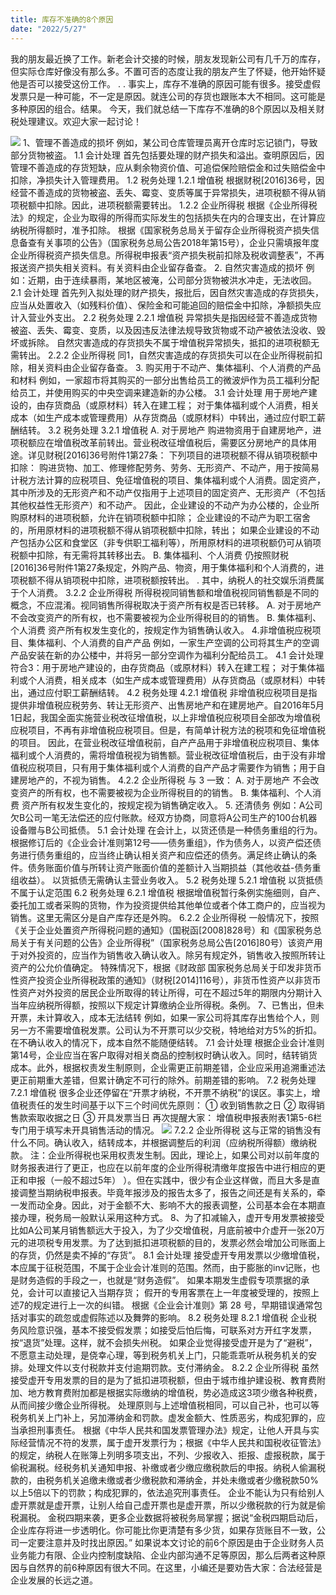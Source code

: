 ```yaml
---
title: 库存不准确的8个原因
date: "2022/5/27"
---
```

我的朋友最近换了工作。新老会计交接的时候，朋友发现新公司有几千万的库存，但实际仓库好像没有那么多。不置可否的态度让我的朋友产生了怀疑，他开始怀疑他是否可以接受这份工作。 . .
事实上，库存不准确的原因可能有很多。接受虚假发票只是一种可能，不一定是原因。就连公司的存货也跟账本大不相同。这可能是多种原因的组合。结果。
今天，我们就总结一下库存不准确的8个原因以及相关财税处理建议。欢迎大家一起讨论！
<!-- more -->
![](/images/bd092e1bly4gxwrxzcfd3j20u00naq4h.jpg)
1、管理不善造成的损坏
例如，某公司仓库管理员离开仓库时忘记锁门，导致部分货物被盗。
1.1 会计处理
首先包括要处理的财产损失和溢出。查明原因后，因管理不善造成的存货短缺，应从剩余物资价值、可追偿保险赔偿金和过失赔偿金中扣除，净损失计入管理费用。
1.2 税务处理
1.2.1 增值税
根据财税[2016]36号，因经营不善造成的货物被盗、丢失、霉变、变质等属于异常损失，进项税额不得从销项税额中扣除。因此，进项税额需要转出。
1.2.2 企业所得税
根据《企业所得税法》的规定，企业为取得的所得而实际发生的包括损失在内的合理支出，在计算应纳税所得额时，准予扣除。
根据《国家税务总局关于留存企业所得税资产损失信息备查有关事项的公告》（国家税务总局公告2018年第15号），企业只需填报年度企业所得税资产损失信息。所得税申报表“资产损失税前扣除及税收调整表”，不再报送资产损失相关资料。有关资料由企业留存备查。
2. 自然灾害造成的损坏
例如：近期，由于连续暴雨，某地区被淹，公司部分货物被洪水冲走，无法收回。
2.1 会计处理
首先列入拟处理的财产损失，报批后，因自然灾害造成的存货损失，应当从处置收入（如残料价值）、保险金和可能追回的赔偿金中扣除，净额损失应计入营业外支出。
2.2 税务处理
2.2.1 增值税
异常损失是指因经营不善造成货物被盗、丢失、霉变、变质，以及因违反法律法规导致货物或不动产被依法没收、毁坏或拆除。
自然灾害造成的存货损失不属于增值税异常损失，抵扣的进项税额无需转出。
2.2.2 企业所得税
同1，自然灾害造成的存货损失可以在企业所得税前扣除，相关资料由企业留存备查。
3. 购买用于不动产、集体福利、个人消费的产品和材料
例如，一家超市将其购买的一部分出售给员工的微波炉作为员工福利分配给员工，并使用购买的中央空调来建造新的办公楼。
3.1 会计处理
用于房地产建设的，由存货商品（或原材料）转入在建工程；
对于集体福利或个人消费，相关成本（如生产成本或管理费用）从存货商品（或原材料）中转出，通过应付职工薪酬结转。
3.2 税务处理
3.2.1 增值税
A. 对于房地产
购进物资用于自建房地产，进项税额应在增值税改革前转出。营业税改征增值税后，需要区分房地产的具体用途。详见财税[2016]36号附件1第27条：
下列项目的进项税额不得从销项税额中扣除：
购进货物、加工、修理修配劳务、劳务、无形资产、不动产，用于按简易计税方法计算的应税项目、免征增值税的项目、集体福利或个人消费。固定资产，其中所涉及的无形资产和不动产仅指用于上述项目的固定资产、无形资产（不包括其他权益性无形资产）和不动产。
因此，企业建设的不动产为办公楼的，企业所购原材料的进项税额，允许在销项税额中扣除；
企业建设的不动产为职工宿舍的，所用原材料的进项税额不得从销项税额中扣除，转出；
如果企业建设的不动产包括办公区和食堂区（非专供职工福利等），所用原材料的进项税额仍可从销项税额中扣除，有无需将其转移出去。
B. 集体福利、个人消费
仍按照财税[2016]36号附件1第27条规定，外购产品、物资，用于集体福利和个人消费的，进项税额不得从销项税中扣除，进项税额按转出。 .
其中，纳税人的社交娱乐消费属于个人消费。
3.2.2 企业所得税
所得税视同销售额和增值税视同销售额是不同的概念，不应混淆。视同销售所得税取决于资产所有权是否已转移。
A. 对于房地产
不会改变资产的所有权，也不需要被视为企业所得税目的的销售。
B. 集体福利、个人消费
资产所有权发生变化的，按规定作为销售确认收入。
4.非增值税应税项目、集体福利、个人消费的自产产品
例如，一家生产空调的公司将其生产的空调产品安装在新的办公楼中，并将另一部分空调作为福利分配给员工。
4.1 会计处理
符合3：用于房地产建设的，由存货商品（或原材料）转入在建工程；
对于集体福利或个人消费，相关成本（如生产成本或管理费用）从存货商品（或原材料）中转出，通过应付职工薪酬结转。
4.2 税务处理
4.2.1 增值税
非增值税应税项目是指提供非增值税应税劳务、转让无形资产、出售房地产和在建房地产。自2016年5月1日起，我国全面实施营业税改征增值税，以上非增值税应税项目全部改为增值税应税项目，不再有非增值税应税项目。但是，有简单计税方法的税项和免征增值税的项目。
因此，在营业税改征增值税前，自产产品用于非增值税应税项目、集体福利或个人消费的，需将增值税视为销售额。营业税改征增值税后，由于没有非增值税应税项目，只有用于集体福利或个人消费的自产产品才需要作为销售；用于自建房地产的，不视为销售。
4.2.2 企业所得税
与 3 一致：
A. 对于房地产
不会改变资产的所有权，也不需要被视为企业所得税目的的销售。
B. 集体福利、个人消费
资产所有权发生变化的，按规定视为销售确定收入。
5. 还清债务
例如：A公司欠B公司一笔无法偿还的应付账款。经双方协商，同意将A公司生产的100台机器设备赠与B公司抵债。
5.1 会计处理
在会计上，以货还债是一种债务重组的行为。根据修订后的《企业会计准则第12号——债务重组》，作为债务人，以资产偿还债务进行债务重组的，应当终止确认相关资产和应偿还的债务。满足终止确认的条件。债务账面价值与所转让资产账面价值的差额计入当期损益（其他收益-债务重组收益）。
以货抵债无需确认主营业务收入。
5.2 税务处理
5.2.1 增值税
以货抵债不属于认定范围
6.2 税务处理
6.2.1 增值税
根据增值税暂行条例实施细则，自产、委托加工或者采购的货物，作为投资提供给其他单位或者个体工商户的，应当视为销售。这里无需区分是自产库存还是外购。
6.2.2 企业所得税
一般情况下，按照《关于企业处置资产所得税问题的通知》（国税函[2008]828号）和《国家税务总局关于有关问题的公告》企业所得税”（国家税务总局公告[2016]80号）该资产用于对外投资的，应当作为销售收入确认收入。除另有规定外，销售收入按照所转让资产的公允价值确定。
特殊情况下，根据《财政部 国家税务总局关于印发非货币性资产投资企业所得税政策的通知》（财税[2014]116号），非货币性资产以非货币性资产对外投资的居民企业所取得的转让所得，可在不超过5年的期限内分期计入当年应纳税所得额，按照以下规定计算缴纳企业所得税。条例。
7、已售出，但未开票，未计算收入，成本无法结转
例如，如果一家公司将其库存出售给个人，则另一方不需要增值税发票。公司认为不开票可以少交税，特地给对方5%的折扣。在不确认收入的情况下，成本自然不能随便结转。
7.1 会计处理
根据企业会计准则第14号，企业应当在客户取得对相关商品的控制权时确认收入。同时，结转销货成本。此外，根据权责发生制原则，企业需更正前期差错，企业应采用追溯重述法更正前期重大差错，但累计确定不可行的除外。前期差错的影响。
7.2 税务处理
7.2.1 增值税
很多企业还停留在“开票才纳税，不开票不纳税”的误区。事实上，增值税责任的发生时间基于以下三个时间优先原则：
① 收到销售款之日
② 取得销售款索取收据之日
③ 开具发票当日
再次提醒大家：
增值税申报表附表1第5-6栏专门用于填写未开具销售活动的情况。
![](/images/bd092e1bly4gxwrxz9knlj20u006htay.png)
7.2.2 企业所得税
这与正常的销售没有什么不同。确认收入，结转成本，并根据调整后的利润（应纳税所得额）缴纳税款。
注：企业所得税也采用权责发生制。因此，理论上，如果公司对以前年度的财务报表进行了更正，也应在以前年度的企业所得税清缴年度报告中进行相应的更正和申报（一般不超过5年） ）。但在实践中，很少有企业这样做，而且大多是直接调整当期纳税申报表。毕竟年报涉及的报告太多了，报告之间还是有关系的，牵一发而动全身。因此，对于金额不大、影响不大的报表调整，公司基本会在本期直接办理，税务局一般默认采用这种方式。
8、为了扣减输入，虚开专用发票被接受
比如A公司某月销售额远大于投入，为了少交增值税，月底前被中介虚开一张20万元的进项税专用发票。为了达到抵扣进项税额的目的，发票必然会增加公司账面上的存货，仍然是卖不掉的“存货”。
8.1 会计处理
接受虚开专用发票以少缴增值税，本应属于征税范围，不属于企业会计准则的范围。然而，由于膨胀的inv记账，也是财务造假的手段之一，也就是“财务造假”。
如果本期发生虚假专项票据的承兑，会计可以直接记入当期存货；
假开的专用客票在上一年度被受理的，按照上述7的规定进行上一次的纠错。
根据《企业会计准则》第 28 号，早期错误通常包括对事实的疏忽或虚假陈述以及舞弊的影响。
8.2 税务处理
8.2.1 增值税
企业税务风险意识强，基本不接受假发票；如接受后怕后悔，可联系对方开红字发票，按“退货”处理。这样，就不会损失州税。
如果企业觉得接受虚开是为了“避税”，不愿意主动处理，是侥幸心理，等到税务机关上门，只能乖乖听从税务机关的安排。处理文件以支付税款并支付逾期罚款。支付滞纳金。
8.2.2 企业所得税
虽然接受虚开专用发票的目的是为了抵扣进项税额，但由于城市维护建设税、教育费附加、地方教育费附加都是根据实际缴纳的增值税，势必造成这3项少缴各种税费，从而间接少缴企业所得税。
处理原则与上述增值税相同，可以自己补，也可以等税务机关上门补上，另加滞纳金和罚款。虚发金额大、性质恶劣，构成犯罪的，应当承担刑事责任。
根据《中华人民共和国发票管理办法》规定，让他人开具与实际经营情况不符的发票，属于虚开发票行为；根据《中华人民共和国税收征管法》的规定，纳税人在账簿上列明多项支出，不列、少报收入、拒报、虚报税款，属于偷税漏税。经税务机关通知申报、补缴或者少缴应缴税款后的申报。纳税人偷漏税款的，由税务机关追缴未缴或者少缴税款和滞纳金，并处未缴或者少缴税款50%以上5倍以下的罚款；构成犯罪的，依法追究刑事责任。
企业不能认为只有给别人虚开票就是虚开票，让别人给自己虚开票也是虚开票，所以少缴税款的行为就是偷税漏税。
金税四期来袭，更多企业数据将被税务局掌握；据说“金税四期启动后，企业库存将进一步透明化。你可能比你更清楚有多少货，如果存货账目不一致，公司一定要注意并及时找出原因。”
如果说本文讨论的前6个原因是由于企业财务人员业务能力有限、企业内控制度缺陷、企业内部沟通不足等原因，那么后两者这种原因与自然界的前6种原因有很大不同。在这里，小编还是要劝告大家：合法经营是企业发展的长远之道。